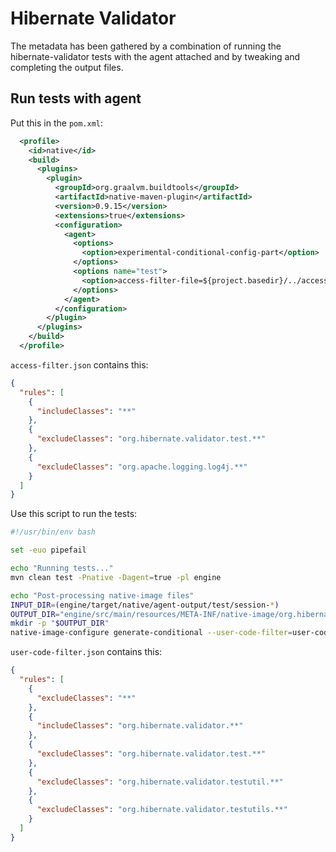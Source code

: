 # Hibernate Validator

The metadata has been gathered by a combination of running the hibernate-validator tests with the agent attached and
by tweaking and completing the output files.

## Run tests with agent

Put this in the `pom.xml`:

```xml
  <profile>
    <id>native</id>
    <build>
      <plugins>
        <plugin>
          <groupId>org.graalvm.buildtools</groupId>
          <artifactId>native-maven-plugin</artifactId>
          <version>0.9.15</version>
          <extensions>true</extensions>
          <configuration>
            <agent>
              <options>
                <option>experimental-conditional-config-part</option>
              </options>
              <options name="test">
                <option>access-filter-file=${project.basedir}/../access-filter.json</option>
              </options>
            </agent>
          </configuration>
        </plugin>
      </plugins>
    </build>
  </profile>
```

`access-filter.json` contains this:

```json
{
  "rules": [
    {
      "includeClasses": "**"
    },
    {
      "excludeClasses": "org.hibernate.validator.test.**"
    },
    {
      "excludeClasses": "org.apache.logging.log4j.**"
    }
  ]
}
```

Use this script to run the tests:

```bash
#!/usr/bin/env bash

set -euo pipefail

echo "Running tests..."
mvn clean test -Pnative -Dagent=true -pl engine

echo "Post-processing native-image files"
INPUT_DIR=(engine/target/native/agent-output/test/session-*)
OUTPUT_DIR="engine/src/main/resources/META-INF/native-image/org.hibernate.validator/hibernate-validator"
mkdir -p "$OUTPUT_DIR"
native-image-configure generate-conditional --user-code-filter=user-code-filter.json --input-dir="$INPUT_DIR" --output-dir="$OUTPUT_DIR"
```

`user-code-filter.json` contains this:

```json
{
  "rules": [
    {
      "excludeClasses": "**"
    },
    {
      "includeClasses": "org.hibernate.validator.**"
    },
    {
      "excludeClasses": "org.hibernate.validator.test.**"
    },
    {
      "excludeClasses": "org.hibernate.validator.testutil.**"
    },
    {
      "excludeClasses": "org.hibernate.validator.testutils.**"
    }
  ]
}
```
